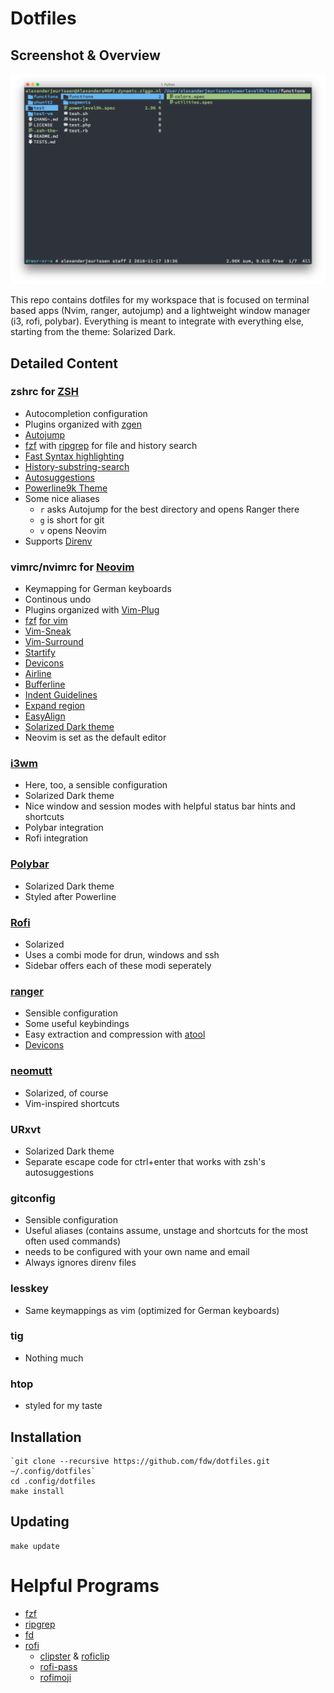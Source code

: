 # Dotfiles

## Screenshot & Overview

![Screenshot](screenshot.png)

This repo contains dotfiles for my workspace that is focused on terminal based apps (Nvim, ranger, autojump) and a lightweight window manager (i3, rofi, polybar). Everything is meant to integrate with everything else, starting from the theme: Solarized Dark.

## Detailed Content

### zshrc for [ZSH](http://zsh.org/)
* Autocompletion configuration
* Plugins organized with [zgen](https://github.com/tarjoilija/zgen)
* [Autojump](https://github.com/joelthelion/autojump)
* [fzf](https://github.com/junegunn/fzf) with [ripgrep](https://github.com/BurntSushi/ripgrep) for file and history search
* [Fast Syntax highlighting](https://github.com/zdharma/fast-syntax-highlighting)
* [History-substring-search](https://github.com/zsh-users/zsh-history-substring-search)
* [Autosuggestions](https://github.com/zsh-users/zsh-autosuggestions)
* [Powerline9k Theme](https://github.com/bhilburn/powerlevel9k)
* Some nice aliases
	* `r` asks Autojump for the best directory and opens Ranger there
	* `g` is short for git
	* `v` opens Neovim
* Supports [Direnv](https://github.com/direnv/direnv)

### vimrc/nvimrc for [Neovim](https://neovim.io/)
* Keymapping for German keyboards
* Continous undo
* Plugins organized with [Vim-Plug](https://github.com/junegunn/vim-plug)
* [fzf](https://github.com/junegunn/fzf) [for vim](https://github.com/junegunn/fzf.vim)
* [Vim-Sneak](https://github.com/justinmk/vim-sneak)
* [Vim-Surround](https://github.com/tpope/vim-surround)
* [Startify](https://github.com/mhinz/vim-startify)
* [Devicons](https://github.com/ryanoasis/vim-devicons)
* [Airline](https://github.com/bling/vim-airline)
* [Bufferline](https://github.com/bling/vim-bufferline)
* [Indent Guidelines](https://github.com/nathanaelkane/vim-indent-guides)
* [Expand region](https://github.com/terryma/vim-expand-region)
* [EasyAlign](https://github.com/junegunn/vim-easy-align)
* [Solarized Dark theme](https://github.com/lifepillar/vim-solarized8)
* Neovim is set as the default editor

### [i3wm](https://i3wm.org/)
* Here, too, a sensible configuration
* Solarized Dark theme
* Nice window and session modes with helpful status bar hints and shortcuts
* Polybar integration
* Rofi integration

### [Polybar](https://github.com/jaagr/polybar/)
* Solarized Dark theme
* Styled after Powerline

### [Rofi](https://davedavenport.github.io/rofi/)
* Solarized
* Uses a combi mode for drun, windows and ssh
* Sidebar offers each of these modi seperately

### [ranger](http://ranger.nongnu.org/)
* Sensible configuration
* Some useful keybindings
* Easy extraction and compression with [atool](http://www.nongnu.org/atool/)
* [Devicons](https://github.com/alexanderjeurissen/ranger_devicons/)

### [neomutt](https://neomutt.org/)
* Solarized, of course
* Vim-inspired shortcuts

### URxvt
* Solarized Dark theme
* Separate escape code for ctrl+enter that works with zsh's autosuggestions

### gitconfig
* Sensible configuration
* Useful aliases (contains assume, unstage and shortcuts for the most often used commands)
* needs to be configured with your own name and email
* Always ignores direnv files

### lesskey
* Same keymappings as vim (optimized for German keyboards)

### tig
* Nothing much

### htop
* styled for my taste

## Installation
	`git clone --recursive https://github.com/fdw/dotfiles.git ~/.config/dotfiles`
	cd .config/dotfiles
	make install

## Updating
	make update

# Helpful Programs
* [fzf](https://github.com/junegunn/fzf)
* [ripgrep](https://github.com/BurntSushi/ripgrep)
* [fd](https://github.com/sharkdp/fd)
* [rofi](https://github.com/DaveDavenport/rofi)
	* [clipster](https://github.com/mrichar1/clipster) & [roficlip](https://github.com/gilbertw1/roficlip)
	* [rofi-pass](https://github.com/carnager/rofi-pass)
	* [rofimoji](https://github.com/fdw/rofimoji)
